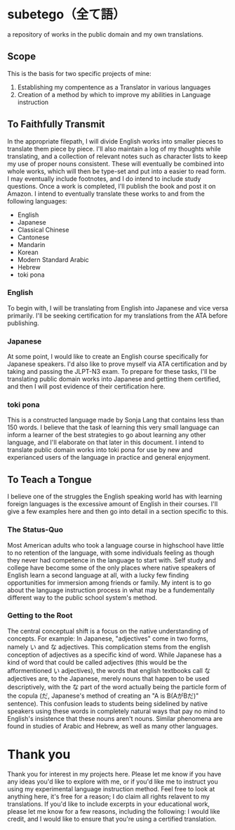 # subetego（全て語）
a repository of works in the public domain and my own translations.

## Scope
This is the basis for two specific projects of mine:
1. Establishing my compentence as a Translator in various languages
2. Creation of a method by which to improve my abilities in Language instruction

## To Faithfully Transmit
In the appropriate filepath, I will divide English works into smaller pieces to translate them piece by piece. I'll also maintain a log of my thoughts while translating, and a collection of relevant notes such as character lists to keep my use of proper nouns consistent. These will eventually be combined into whole works, which will then be type-set and put into a easier to read form. I may eventually include footnotes, and I do intend to include study questions. Once a work is completed, I'll publish the book and post it on Amazon. I intend to eventually translate these works to and from the following languages:
- English
- Japanese
- Classical Chinese
- Cantonese
- Mandarin
- Korean
- Modern Standard Arabic
- Hebrew
- toki pona

### English
To begin with, I will be translating from English into Japanese and vice versa primarily. I'll be seeking certification for my translations from the ATA before publishing.

### Japanese
At some point, I would like to create an English course specifically for Japanese speakers. I'd also like to prove myself via ATA certification and by taking and passing the JLPT-N3 exam. To prepare for these tasks, I'll be translating public domain works into Japanese and getting them certified, and then I will post evidence of their certification here.

### toki pona
This is a constructed language made by Sonja Lang that contains less than 150 words. I believe that the task of learning this very small language can inform a learner of the best strategies to go about learning any other language, and I'll elaborate on that later in this document. I intend to translate public domain works into toki pona for use by new and experianced users of the language in practice and general enjoyment.

## To Teach a Tongue
I believe one of the struggles the English speaking world has with learning foreign languages is the excessive amount of English in their courses. I'll give a few examples here and then go into detail in a section specific to this.

### The Status-Quo
Most American adults who took a language course in highschool have little to no retention of the language, with some individuals feeling as though they never had competence in the language to start with. Self study and college have become some of the only places where native speakers of English learn a second language at all, with a lucky few finding opportunities for immersion among friends or family. My intent is to go about the language instruction process in what may be a fundementally different way to the public school system's method.

### Getting to the Root
The central conceptual shift is a focus on the native understanding of concepts. For example: In Japanese, "adjectives" come in two forms, namely い and な adjectives. This complication stems from the english conception of adjectives as a specific kind of word. While Japanese has a kind of word that could be called adjectives (this would be the afformentioned い adjectives), the words that english textbooks call な adjectives are, to the Japanese, merely nouns that happen to be used descriptively, with the な part of the word actually being the particle form of the copula (だ, Japanese's method of creating an "A is B(AがBだ)" sentence). This confusion leads to students being sidelined by native speakers using these words in completely natural ways that pay no mind to English's insistence that these nouns aren't nouns. Similar phenomena are found in studies of Arabic and Hebrew, as well as many other languages.

# Thank you
Thank you for interest in my projects here. Please let me know if you have any ideas you'd like to explore with me, or if you'd like me to instruct you using my experimental language instruction method. Feel free to look at anything here, it's free for a reason; I do claim all rights relavent to my translations. If you'd like to include excerpts in your educational work, please let me know for a few reasons, including the following: I would like credit, and I would like to ensure that you're using a certified translation.
